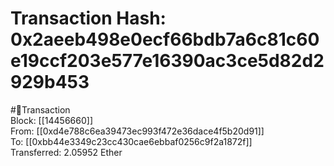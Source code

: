 
Transaction Hash: 0x2aeeb498e0ecf66bdb7a6c81c60e19ccf203e577e16390ac3ce5d82d2929b453
====================================================================================
  
#💸Transaction  
Block: [[14456660]]  
From: [[0xd4e788c6ea39473ec993f472e36dace4f5b20d91]]  
To: [[0xbb44e3349c23cc430cae6ebbaf0256c9f2a1872f]]  
Transferred: 2.05952 Ether